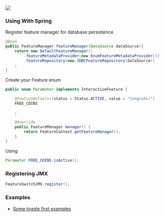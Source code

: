 [![](https://i.imgur.com/5pch2rR.png)](https://www.draw.io/?lightbox=1&highlight=0000ff&edit=_blank&layers=1&nav=1&title=toggle-first-architecture.drawio#Uhttps%3A%2F%2Fdrive.google.com%2Fuc%3Fid%3D1ri4A7a6Ze788m9iErIf1gYs3fWc7lPDz%26export%3Ddownload)

### Using With Spring

Register feature manager for database persistence

```java
@Bean
public FeatureManager featureManager(DataSource dataSource){
	return new DefaultFeatureManager()
		.featureMetadataProvider(new EnumFeatureMetadataProvider())
		.featureRepository(new JDBCFeatureRepository(dataSource))
	;
}
```

Create your Feature enum

```java
public enum Parameter implements InteractiveFeature {

	@FeatureDefaults(status = Status.ACTIVE, value = "Congrats!")
	FREE_COINS

	;

	@Override
	public FeatureManager manager() {
		return FeatureContext.getFeatureManager();
	}
}
```

Using

```java
Parameter.FREE_COINS.isActive();
```

### Registering JMX

```java
FeatureSwitchJMX.register();
```

### Examples
* [Some toggle first examples](https://github.com/mageddo/toggle-first-examples)

